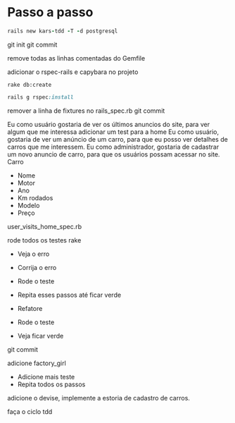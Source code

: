 Passo a passo
=============

``` ruby
rails new kars-tdd -T -d postgresql
```

git init
git commit

remove todas as linhas comentadas do Gemfile

adicionar o rspec-rails e capybara no projeto

```
rake db:create
```

``` ruby
rails g rspec:install
```

remover a linha de fixtures no rails_spec.rb
git commit

Eu como usuário gostaria de ver os últimos anuncios do site, para ver algum que me interessa
adicionar um test para a home
Eu como usuário, gostaria de ver um anúncio de um carro, para que eu posso ver detalhes de carros que me interessem.
Eu como administrador, gostaria de cadastrar um novo anuncio de carro, para que os usuários possam acessar no site.
Carro
  - Nome
  - Motor
  - Ano
  - Km rodados
  - Modelo
  - Preço

user_visits_home_spec.rb

rode todos os testes
rake

- Veja o erro
- Corrija o erro
- Rode o teste
- Repita esses passos até ficar verde

- Refatore
- Rode o teste
- Veja ficar verde

git commit

adicione factory_girl

- Adicione mais teste
- Repita todos os passos

adicione o devise, implemente a estoria de cadastro de carros.

faça o ciclo tdd
